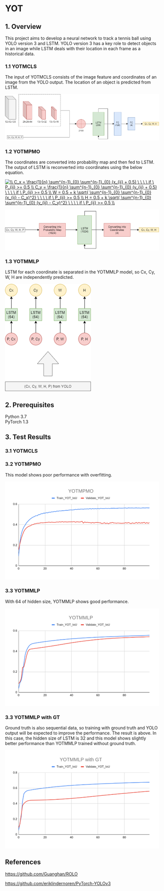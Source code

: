 # YOT

## 1. Overview

This project aims to develop a neural network to track a tennis ball using YOLO version 3 and LSTM. YOLO version 3 has a key role to detect objects in an image while LSTM deals with their location in each frame as a historical data.

### 1.1 YOTMCLS

The input of YOTMCLS consists of the image feature and coordinates of an image from the YOLO output. The location of an object is predicted from LSTM.


![YOTMCLS](https://github.com/JunwookHeo/YOLO-OT/blob/master/Report/YOTMCLS.png)


### 1.2 YOTMPMO

The coordinates are converted into probability map and then fed to LSTM. The output of LSTM is reconverted into coordinates using the below equation.


<a href="https://www.codecogs.com/eqnedit.php?latex=\\&space;C_x&space;=&space;\frac{1}{n}&space;\sum^{n-1}_{0}&space;\sum^{n-1}_{0}&space;(x_{ij}&space;&plus;&space;0.5)&space;\&space;\&space;\&space;\&space;if&space;\&space;P_{ij}&space;>=&space;0.5&space;\\&space;C_y&space;=&space;\frac{1}{n}&space;\sum^{n-1}_{0}&space;\sum^{n-1}_{0}&space;(y_{ij}&space;&plus;&space;0.5)&space;\&space;\&space;\&space;\&space;if&space;\&space;P_{ij}&space;>=&space;0.5&space;\\&space;W&space;=&space;0.5&space;&plus;&space;k&space;\sqrt{&space;\sum^{n-1}_{0}&space;\sum^{n-1}_{0}&space;(x_{ij}&space;-&space;C_x)^2}&space;\&space;\&space;\&space;\&space;if&space;\&space;P_{ij}&space;>=&space;0.5&space;\\&space;H&space;=&space;0.5&space;&plus;&space;k&space;\sqrt{&space;\sum^{n-1}_{0}&space;\sum^{n-1}_{0}&space;(y_{ij}&space;-&space;C_y)^2}&space;\&space;\&space;\&space;\&space;if&space;\&space;P_{ij}&space;>=&space;0.5&space;\\" target="_blank"><img src="https://latex.codecogs.com/gif.latex?\\&space;C_x&space;=&space;\frac{1}{n}&space;\sum^{n-1}_{0}&space;\sum^{n-1}_{0}&space;(x_{ij}&space;&plus;&space;0.5)&space;\&space;\&space;\&space;\&space;if&space;\&space;P_{ij}&space;>=&space;0.5&space;\\&space;C_y&space;=&space;\frac{1}{n}&space;\sum^{n-1}_{0}&space;\sum^{n-1}_{0}&space;(y_{ij}&space;&plus;&space;0.5)&space;\&space;\&space;\&space;\&space;if&space;\&space;P_{ij}&space;>=&space;0.5&space;\\&space;W&space;=&space;0.5&space;&plus;&space;k&space;\sqrt{&space;\sum^{n-1}_{0}&space;\sum^{n-1}_{0}&space;(x_{ij}&space;-&space;C_x)^2}&space;\&space;\&space;\&space;\&space;if&space;\&space;P_{ij}&space;>=&space;0.5&space;\\&space;H&space;=&space;0.5&space;&plus;&space;k&space;\sqrt{&space;\sum^{n-1}_{0}&space;\sum^{n-1}_{0}&space;(y_{ij}&space;-&space;C_y)^2}&space;\&space;\&space;\&space;\&space;if&space;\&space;P_{ij}&space;>=&space;0.5&space;\\" title="\\ C_x = \frac{1}{n} \sum^{n-1}_{0} \sum^{n-1}_{0} (x_{ij} + 0.5) \ \ \ \ if \ P_{ij} >= 0.5 \\ C_y = \frac{1}{n} \sum^{n-1}_{0} \sum^{n-1}_{0} (y_{ij} + 0.5) \ \ \ \ if \ P_{ij} >= 0.5 \\ W = 0.5 + k \sqrt{ \sum^{n-1}_{0} \sum^{n-1}_{0} (x_{ij} - C_x)^2} \ \ \ \ if \ P_{ij} >= 0.5 \\ H = 0.5 + k \sqrt{ \sum^{n-1}_{0} \sum^{n-1}_{0} (y_{ij} - C_y)^2} \ \ \ \ if \ P_{ij} >= 0.5 \\" /></a>

![image](https://github.com/JunwookHeo/YOLO-OT/blob/master/Report/YOTMPMO.png)



### 1.3 YOTMMLP

LSTM for each coordinate is separated in the YOTMMLP model, so Cx, Cy, W, H are independently predicted.

![image](https://github.com/JunwookHeo/YOLO-OT/blob/master/Report/YOTMMLP.png)



## 2. Prerequisites

Python 3.7  
PyTorch 1.3  

## 3. Test Results


### 3.1 YOTMCLS

### 3.2 YOTMPMO
This model shows poor performance with overfitting.

![image](https://github.com/JunwookHeo/YOLO-OT/blob/master/Report/Result_YOTMPMO.png)



### 3.3 YOTMMLP
With 64 of hidden size, YOTMMLP shows good performance.

![image](https://github.com/JunwookHeo/YOLO-OT/blob/master/Report/Result_YOTMMLP.png)


### 3.3 YOTMMLP with GT

Ground truth is also sequential data, so training with ground truth and YOLO output will be expected to improve the performance. The result is above. In this case, the hidden size of LSTM is 32 and this model shows slightly better performance than YOTMMLP trained without ground truth.


![image](https://github.com/JunwookHeo/YOLO-OT/blob/master/Report/Result_YOTMMLP_with_GT.png)


## References

https://github.com/Guanghan/ROLO  

https://github.com/eriklindernoren/PyTorch-YOLOv3  



